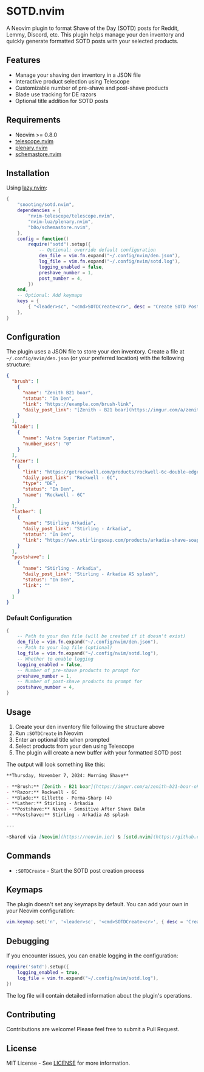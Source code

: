 # SOTD.nvim

A Neovim plugin to format Shave of the Day (SOTD) posts for Reddit, Lemmy, Discord, etc. This plugin helps manage your den inventory and quickly generate formatted SOTD posts with your selected products.

## Features

- Manage your shaving den inventory in a JSON file
- Interactive product selection using Telescope
- Customizable number of pre-shave and post-shave products
- Blade use tracking for DE razors
- Optional title addition for SOTD posts

## Requirements

- Neovim >= 0.8.0
- [telescope.nvim](https://github.com/nvim-telescope/telescope.nvim)
- [plenary.nvim](https://github.com/nvim-lua/plenary.nvim)
- [schemastore.nvim](https://github.com/b0o/schemastore.nvim)

## Installation

Using [lazy.nvim](https://github.com/folke/lazy.nvim):

```lua
{
    "snooting/sotd.nvim",
    dependencies = {
        "nvim-telescope/telescope.nvim",
        "nvim-lua/plenary.nvim",
        "b0o/schemastore.nvim",
    },
    config = function()
        require("sotd").setup({
            -- Optional: override default configuration
            den_file = vim.fn.expand("~/.config/nvim/den.json"),
            log_file = vim.fn.expand("~/.config/nvim/sotd.log"),
            logging_enabled = false,
            preshave_number = 1,
            post_number = 4,
        })
    end,
    -- Optional: Add keymaps
    keys = {
        { "<leader>sc", "<cmd>SOTDCreate<cr>", desc = "Create SOTD Post" },
    },
}
```

## Configuration

The plugin uses a JSON file to store your den inventory. Create a file at `~/.config/nvim/den.json` (or your preferred location) with the following structure:

```json
{
  "brush": [
    {
      "name": "Zenith B21 boar",
      "status": "In Den",
      "link": "https://example.com/brush-link",
      "daily_post_link": "[Zenith - B21 boar](https://imgur.com/a/zenith-b21-boar-oP0sLsA)"
    }
  ],
  "blade": [
    {
      "name": "Astra Superior Platinum",
      "number_uses": "0"
    }
  ],
  "razor": [
    {
      "link": "https://getrockwell.com/products/rockwell-6c-double-edge-safety-razor",
      "daily_post_link": "Rockwell - 6C",
      "type": "DE",
      "status": "In Den",
      "name": "Rockwell - 6C"
    }
  ],
  "lather": [
    {
      "name": "Stirling Arkadia",
      "daily_post_link": "Stirling - Arkadia",
      "status": "In Den",
      "link": "https://www.stirlingsoap.com/products/arkadia-shave-soap"
    }
  ],
  "postshave": [
    {
      "name": "Stirling - Arkadia",
      "daily_post_link": "Stirling - Arkadia AS splash",
      "status": "In Den",
      "link": ""
    }
  ]
}
```

### Default Configuration

```lua
{
    -- Path to your den file (will be created if it doesn't exist)
    den_file = vim.fn.expand("~/.config/nvim/den.json"),
    -- Path to your log file (optional)
    log_file = vim.fn.expand("~/.config/nvim/sotd.log"),
    -- Whether to enable logging
    logging_enabled = false,
    -- Number of pre-shave products to prompt for
    preshave_number = 1,
    -- Number of post-shave products to prompt for
    postshave_number = 4,
}
```

## Usage

1. Create your den inventory file following the structure above
2. Run `:SOTDCreate` in Neovim
3. Enter an optional title when prompted
4. Select products from your den using Telescope
5. The plugin will create a new buffer with your formatted SOTD post

The output will look something like this:

```markdown
**Thursday, November 7, 2024: Morning Shave**

- **Brush:** [Zenith - B21 boar](https://imgur.com/a/zenith-b21-boar-oP0sLsA)
- **Razor:** Rockwell - 6C
- **Blade:** Gillette - Perma-Sharp (4)
- **Lather:** Stirling - Arkadia
- **Postshave:** Nivea - Sensitive After Shave Balm
- **Postshave:** Stirling - Arkadia AS splash

---

~Shared via [Neovim](https://neovim.io/) & [sotd.nvim](https://github.com/snooting/sotd.nvim)~
```

## Commands

- `:SOTDCreate` - Start the SOTD post creation process

## Keymaps

The plugin doesn't set any keymaps by default. You can add your own in your Neovim configuration:

```lua
vim.keymap.set('n', '<leader>sc', '<cmd>SOTDCreate<cr>', { desc = 'Create SOTD Post' })
```

## Debugging

If you encounter issues, you can enable logging in the configuration:

```lua
require('sotd').setup({
    logging_enabled = true,
    log_file = vim.fn.expand("~/.config/nvim/sotd.log"),
})
```

The log file will contain detailed information about the plugin's operations.

## Contributing

Contributions are welcome! Please feel free to submit a Pull Request.

## License

MIT License - See [LICENSE](LICENSE) for more information.

